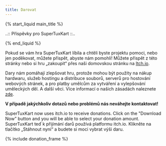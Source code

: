 ```yaml
---
title: Darovat
---
```

{% start_liquid main_title %}

..:: Příspěvky pro SuperTuxKart ::..

{% end_liquid %}

Pokud se vám hra SuperTuxKart líbila a chtěli byste projektu pomoci, nebo jen poděkovat, můžete přispět, abyste nám pomohli! Můžete přispět z této stránky nebo si hru „zakoupit“ přes naši domovskou stránku na [Itch.io](https://supertuxkart.itch.io/supertuxkart).

Dary nám pomáhají zlepšovat hru, protože mohou být použity na nákup hardwaru, služeb hostingu a distribuce souborů, serverů pro hostování webových stránek, a pro platby umělcům za vytváření a vylepšování uměleckých děl. A další věci. Více informací o našich zásadách naleznete [zde](Donation_Policy).

**V případě jakýchkoliv dotazů nebo problémů nás neváhejte kontaktovat!**

SuperTuxKart now uses itch.io to receive donations. Click on the "Download Now" button and you will be able to select your donation amount.
SuperTuxKart teď k přijímání darů používá platformu itch.io. Klikněte na tlačítko „Stáhnout nyní“ a budete si moci vybrat výši daru.

{% include donation_frame %}
